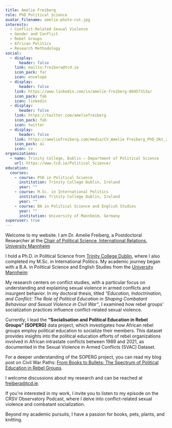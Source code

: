 ```yaml
---
title: Amelie Freiberg
role: PhD Political Science
avatar_filename: amelie-photo-cut.jpg
interests:
  - Conflict-Related Sexual Violence
  - Gender and Conflict
  - Rebel Groups
  - African Politics
  - Research Methodology
social:
  - display:
      header: false
    link: mailto:freibera@tcd.ie
    icon_pack: far
    icon: envelope
  - display:
      header: false
    link: https://www.linkedin.com/in/amelie-freiberg-00457313a/
    icon_pack: fab
    icon: linkedin
  - display:
      header: false
    link: https://twitter.com/ameliefreiberg
    icon_pack: fab
    icon: twitter
  - display:
      header: false
    link: https://ameliefreiberg.com/media/CV_Amelie Freiberg_PhD_Okt_2024.pdf
    icon_pack: ai
    icon: cv
organizations:
  - name: Trinity College, Dublin – Department of Political Science
    url: https://www.tcd.ie/Political_Science/
education:
  courses:
    - course: PhD in Political Science
      institution: Trinity College Dublin, Ireland
      year: ""
    - course: M.Sc. in International Politics
      institution: Trinity College Dublin, Ireland
      year: ""
    - course: BA in Political Science and English Studies
      year: ""
      institution: University of Mannheim, Germany
superuser: true
---
```

<!--StartFragment-->

Welcome to my website. I am Dr. Amelie Freiberg, a Postdoctoral Researcher at the [](https://www.sowi.uni-mannheim.de/carey/)[Chair of Political Science, International Relations,](https://www.sowi.uni-mannheim.de/carey/) [University Mannheim](https://www.uni-mannheim.de/)

I hold a Ph.D. in Political Science from [Trinity College Dublin](https://www.tcd.ie/Political_Science/), where I also completed my M.Sc. in International Politics. My academic journey began with a B.A. in Political Science and English Studies from the [University Mannheim](https://www.uni-mannheim.de/)

My research centers on conflict studies, with a particular focus on understanding and explaining sexual violence in armed conflicts and insurgent behavior. In my doctoral thesis, titled *"Education, Indoctrination, and Conflict: The Role of Political Education in Shaping Combatant Behaviour and Sexual Violence in Civil War"*, I examined how rebel groups' socialization practices influence conflict-related sexual violence.

Currently, I lead the **“Socialisation and Political Education in Rebel Groups” (SOPERG)** data project, which investigates how African rebel groups employ political education to socialize their members. This dataset provides insights into the political education efforts of rebel organizations involved in African intrastate conflicts between 1989 and 2021, as documented in the Sexual Violence in Armed Conflicts (SVAC) Dataset.

For a deeper understanding of the SOPERG project, you can read my blog post on Civil War Paths: [From Books to Bullets: The Spectrum of Political Education in Rebel Groups](https://www.civilwarpaths.org/from-books-to-bullets-the-spectrum-of-political-education-in-rebel-groups/). [](https://www.civilwarpaths.org/from-books-to-bullets-the-spectrum-of-political-education-in-rebel-groups/)

I welcome discussions about my research and can be reached at [freibera@tcd.ie](<>).

If you're interested in my work, I invite you to listen to my episode on the CRSV Observatory Podcast, where I delve into conflict-related sexual violence and combatant socialization.

Beyond my academic pursuits, I have a passion for books, pets, plants, and knitting.

<!--EndFragment-->